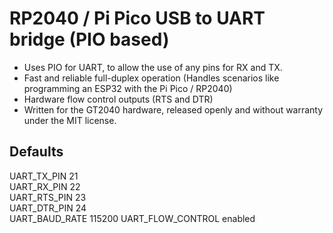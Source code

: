 # RP2040 / Pi Pico USB to UART bridge (PIO based)
- Uses PIO for UART, to allow the use of any pins for RX and TX.  
- Fast and reliable full-duplex operation (Handles scenarios like programming an ESP32 with the Pi Pico / RP2040)
- Hardware flow control outputs (RTS and DTR)
- Written for the GT2040 hardware, released openly and without warranty under the MIT license.

## Defaults
UART_TX_PIN 21  
UART_RX_PIN 22  
UART_RTS_PIN 23  
UART_DTR_PIN 24  
UART_BAUD_RATE 115200
UART_FLOW_CONTROL enabled
